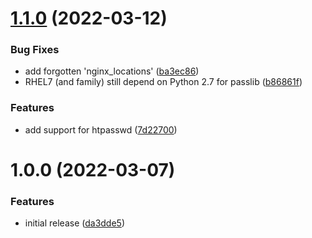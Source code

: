 # [1.1.0](https://github.com/de-it-krachten/ansible-role-nginx/compare/v1.0.0...v1.1.0) (2022-03-12)


### Bug Fixes

* add forgotten 'nginx_locations' ([ba3ec86](https://github.com/de-it-krachten/ansible-role-nginx/commit/ba3ec862069f25665afd4b3a08712a74ac5603cc))
* RHEL7 (and family) still depend on Python 2.7 for passlib ([b86861f](https://github.com/de-it-krachten/ansible-role-nginx/commit/b86861f4c09c253900b79044f642092303b8c6e0))


### Features

* add support for htpasswd ([7d22700](https://github.com/de-it-krachten/ansible-role-nginx/commit/7d2270083b5ad6b7c6362f5fe16e49b8ae447e0f))

# 1.0.0 (2022-03-07)


### Features

* initial release ([da3dde5](https://github.com/de-it-krachten/ansible-role-nginx/commit/da3dde5ef53c7e9d07ab02cbc81d3278eeb7d784))

